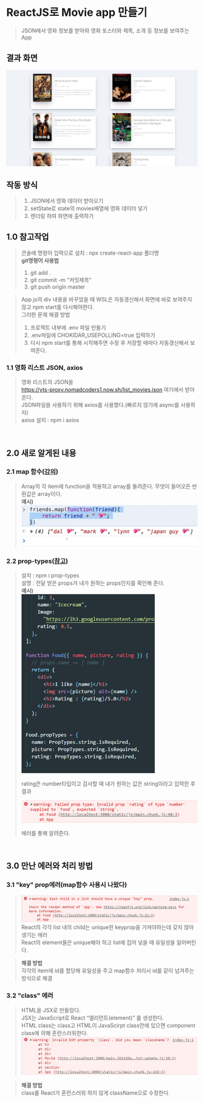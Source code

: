 # ReactJS로 Movie app 만들기
> JSON에서 영화 정보를 받아와 영화 포스터와 제목, 소개 등 정보를 보여주는 App  

## 결과 화면
![img](./images/run.jpg)

## 작동 방식
> 1. JSON에서 영화 데이터 받아오기
> 2. setState로 state의 movies배열에 영화 데이터 넣기
> 3. 렌더링 하여 화면에 출력하기

## 1.0 참고작업
> 콘솔에 명령어 입력으로 설치 : npx create-react-app 폴더명  
> **git명령어 사용법**
>
> 1. git add .
> 2. git commit -m "커밋제목"
> 3. git push origin master

> App.js의 div 내용을 바꾸었을 때 WSL은 자동갱신해서 화면에 바로 보여주지 않고 npm start를 다시해야한다.  
> 그러한 문제 해결 방법
>
> 1. 프로젝트 내부에 .env 파일 만들기
> 2. .env파일에 CHOKIDAR_USEPOLLING=true 입력하기
> 3. 다시 npm start를 통해 시작해주면 수정 후 저장할 때마다 자동갱신해서 보여준다.

### 1.1 영화 리스트 JSON, axios
> 영화 리스트의 JSON을  
> https://yts-proxy.nomadcoders1.now.sh/list_movies.json 여기에서 받아온다.  
> JSON파일을 사용하기 위해 axios를 사용했다.(빠르지 않기에 async를 사용하자)  
> axios 설치 : npm i axios

<br>

## 2.0 새로 알게된 내용
### 2.1 map 함수([강의](https://nomadcoders.co/react-fundamentals/lectures/1549))

> Array의 각 item에 function을 적용하고 array를 돌려준다.
> 무엇이 들어오든 반환값은 array이다.  
> **예시)**  
> ![img](./images/01_map.jpg)

### 2.2 prop-types([참고](https://ko.reactjs.org/docs/typechecking-with-proptypes.html))
> 설치 : npm i prop-types  
> 설명 : 전달 받은 props가 내가 원하는 props인지를 확인해 준다.  
> **예시)**  
> ![img](./images/propTypes01.jpg)
>
> rating은 number타입이고 검사할 때 내가 원하는 값은 string이라고 입력한 후 결과
>
> ![img](./images/propTypes02.jpg)
>
> 에러를 통해 알려준다.

<br>

## 3.0 만난 에러와 처리 방법
### 3.1 "key" prop에러(map함수 사용시 나왔다)
> ![img](./images/error_01.jpg)  
> React의 각각 list 내의 child는 unique한 keyprop을 가져야하는데 갖지 않아 생기는 에러  
> React의 element들은 unique해야 하고 list에 집어 넣을 때 유일성을 잃어버린다.

> **해결 방법**  
> 각각의 item에 id를 할당해 유일성을 주고 map함수 처리시 id를 같이 넘겨주는 방식으로 해결

### 3.2 "class" 에러
> HTML을 JSX로 만들었다.  
> JSX는 JavaScript로 React “엘리먼트(element)” 를 생성한다.  
> HTML class는 class고 HTML이 JavaScirpt class안에 있으면 component class에 의해 혼란스러워한다.  
> ![img](./images/error_02.jpg)

> **해결 방법**  
> class를 React가 혼란스러워 하지 않게 className으로 수정한다.
